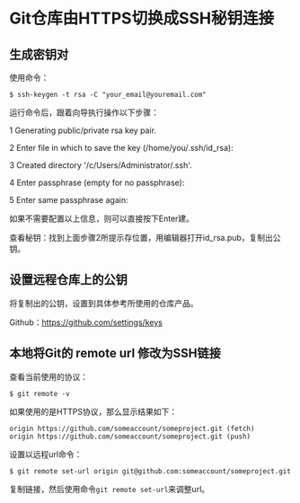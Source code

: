 # Git仓库由HTTPS切换成SSH秘钥连接

## 生成密钥对

使用命令：

```shell
$ ssh-keygen -t rsa -C "your_email@youremail.com"
```

运行命令后，跟着向导执行操作以下步骤：

1 Generating public/private rsa key pair.

2 Enter file in which to save the key (/home/you/.ssh/id_rsa):

3 Created directory '/c/Users/Administrator/.ssh'.

4 Enter passphrase (empty for no passphrase):

5 Enter same passphrase again:

如果不需要配置以上信息，则可以直接按下Enter建。

查看秘钥：找到上面步骤2所提示存位置，用编辑器打开id_rsa.pub，复制出公钥。

## 设置远程仓库上的公钥

将复制出的公钥，设置到具体参考所使用的仓库产品。

Github：https://github.com/settings/keys


## 本地将Git的 remote url 修改为SSH链接

查看当前使用的协议：

```shell
$ git remote -v
```

如果使用的是HTTPS协议，那么显示结果如下：

```shell
origin https://github.com/someaccount/someproject.git (fetch)
origin https://github.com/someaccount/someproject.git (push)
```

设置以远程url命令：

```shell
$ git remote set-url origin git@github.com:someaccount/someproject.git
```

复制链接，然后使用命令`git remote set-url`来调整url。